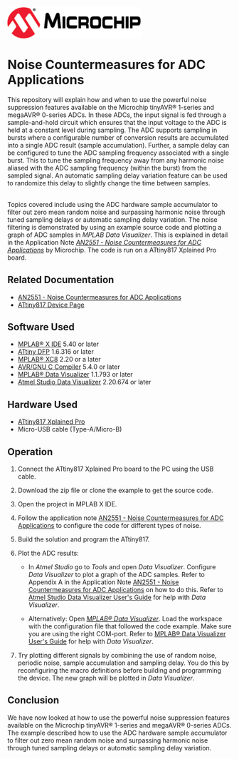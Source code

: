 <!-- Please do not change this html logo with link -->
<a href="https://www.microchip.com" rel="nofollow"><img src="images/microchip.png" alt="MCHP" width="300"/></a>

# Noise Countermeasures for ADC Applications

This repository will explain how and when to use the powerful noise suppression features available on the Microchip tinyAVR® 1-series and megaAVR® 0-series ADCs. In these ADCs, the input signal is fed through a sample-and-hold circuit which ensures that the input voltage to the ADC is held at a constant level during sampling. The ADC supports sampling in bursts where a configurable number of conversion results are accumulated into a single ADC result (sample accumulation). Further, a sample delay can be configured to tune the ADC sampling frequency associated with a single burst. This to tune the sampling frequency away from any harmonic noise aliased with the ADC sampling frequency (within the burst) from the sampled signal. An automatic sampling delay variation feature can be used to randomize this delay to slightly change the time between samples.

<br/> Topics covered include using the ADC hardware sample accumulator to filter out zero mean random noise and surpassing harmonic noise through tuned sampling delays or automatic sampling delay variation. The noise filtering is demonstrated by using an example source code and plotting a graph of ADC samples in *MPLAB Data Visualizer*. This is explained in detail in the Application Note [*AN2551 - Noise Countermeasures for ADC Applications*](https://www.microchip.com/DS00002551) by Microchip. The code is run on a ATtiny817 Xplained Pro board. 

## Related Documentation

- [AN2551 - Noise Countermeasures for ADC Applications](https://www.microchip.com/DS00002551)
- [ATtiny817 Device Page](https://www.microchip.com/wwwproducts/en/ATtiny817)

## Software Used

- [MPLAB® X IDE](http://www.microchip.com/mplab/mplab-x-ide) 5.40 or later
- [ATtiny DFP](http://packs.download.atmel.com/) 1.6.316 or later
- [MPLAB® XC8](http://www.microchip.com/mplab/compilers) 2.20 or a later
- [AVR/GNU C Compiler](https://www.microchip.com/mplab/avr-support/avr-and-arm-toolchains-c-compilers) 5.4.0 or later
- [MPLAB® Data Visualizer](https://gallery.microchip.com/packages/MPLAB-Data-Visualizer-Standalone(Windows)/) 1.1.793 or later
- [Atmel Studio Data Visualizer](https://www.microchip.com/mplab/avr-support/data-visualizer) 2.20.674 or later

## Hardware Used

- [ATtiny817 Xplained Pro](https://www.microchip.com/DevelopmentTools/ProductDetails/attiny817-xpro)
- Micro-USB cable (Type-A/Micro-B)

## Operation

1. Connect the ATtiny817 Xplained Pro board to the PC using the USB cable.

2. Download the zip file or clone the example to get the source code.

3. Open the project in MPLAB X IDE.

4. Follow the application note [AN2551 - Noise Countermeasures for ADC Applications](https://www.microchip.com/DS00002551) to configure the code for different types of noise.

5. Build the solution and program the ATtiny817. 

6. Plot the ADC results:
    - In *Atmel Studio* go to *Tools* and open *Data Visualizer*. Configure *Data Visualizer* to plot a graph of the ADC samples. Refer to Appendix A in the Application Note [AN2551 - Noise Countermeasures for ADC Applications](https://www.microchip.com/DS00002551) on how to do this. Refer to [Atmel Studio Data Visualizer User's Guide](https://www.microchip.com/DS40001903) for help with *Data Visualizer*.

    - Alternatively: Open [*MPLAB® Data Visualizer*](https://gallery.microchip.com/packages/MPLAB-Data-Visualizer-Standalone(Windows)/). Load the workspace with the configuration file that followed the code example. Make sure you are using the right COM-port. Refer to [MPLAB® Data Visualizer User's Guide](https://www.microchip.com/DS50003001) for help with *Data Visualizer*.

7. Try plotting different signals by combining the use of random noise, periodic noise, sample accumulation and sampling delay. You do this by reconfiguring the macro definitions before building and programming the device. The new graph will be plotted in *Data Visualizer*.


## Conclusion
We have now looked at how to use the powerful noise suppression features available on the Microchip tinyAVR® 1-series and megaAVR® 0-series ADCs. The example described how to use the ADC hardware sample accumulator to filter out zero mean random noise and surpassing harmonic noise through tuned sampling delays or automatic sampling delay variation.